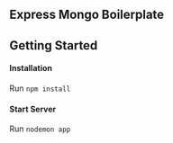 ## Express Mongo Boilerplate

## Getting Started
#### Installation
Run `npm install`

#### Start Server
Run `nodemon app`
